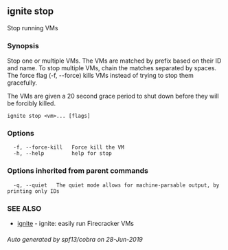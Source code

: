 ## ignite stop

Stop running VMs

### Synopsis


Stop one or multiple VMs. The VMs are matched by prefix based on their
ID and name. To stop multiple VMs, chain the matches separated by spaces.
The force flag (-f, --force) kills VMs instead of trying to stop them
gracefully.

The VMs are given a 20 second grace period to shut down before they
will be forcibly killed.


```
ignite stop <vm>... [flags]
```

### Options

```
  -f, --force-kill   Force kill the VM
  -h, --help         help for stop
```

### Options inherited from parent commands

```
  -q, --quiet   The quiet mode allows for machine-parsable output, by printing only IDs
```

### SEE ALSO

* [ignite](ignite.md)	 - ignite: easily run Firecracker VMs

###### Auto generated by spf13/cobra on 28-Jun-2019
